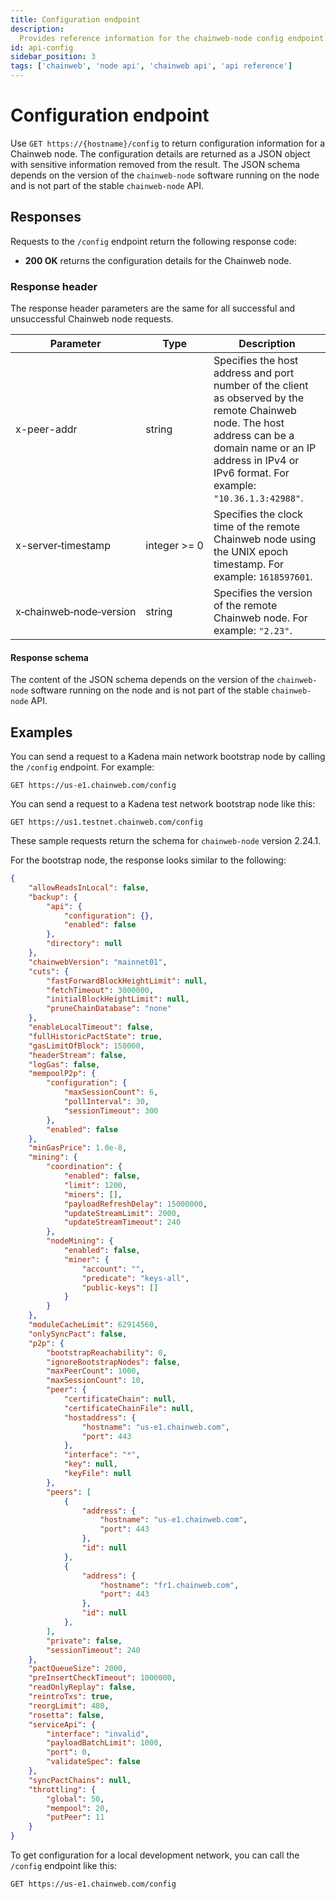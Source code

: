 ```yaml
---
title: Configuration endpoint
description:
  Provides reference information for the chainweb-node config endpoint.
id: api-config
sidebar_position: 3
tags: ['chainweb', 'node api', 'chainweb api', 'api reference']
---
```


# Configuration endpoint

Use `GET https://{hostname}/config` to return configuration information for a Chainweb node.
The configuration details are returned as a JSON object with sensitive information removed from the result. 
The JSON schema depends on the version of the `chainweb-node` software running on the node and is not part of the stable `chainweb-node` API.

## Responses

Requests to the `/config` endpoint return the following response code:

- **200 OK** returns the configuration details for the Chainweb node.

### Response header

The response header parameters are the same for all successful and unsuccessful Chainweb node requests.

| Parameter | Type | Description
| --------- | ---- | -----------
| x-peer-addr | string | Specifies the host address and port number of the client as observed by the remote Chainweb node. The host address can be a domain name or an IP address in IPv4 or IPv6 format. For example: `"10.36.1.3:42988"`.
| x-server&#8209;timestamp | integer&nbsp;>=&nbsp;0 | Specifies the clock time of the remote Chainweb node using the UNIX epoch timestamp. For example: `1618597601`.
| x&#8209;chainweb&#8209;node&#8209;version	| string | Specifies the version of the remote Chainweb node. For example: `"2.23"`.

#### Response schema

The content of the JSON schema depends on the version of the `chainweb-node` software running on the node and is not part of the stable `chainweb-node` API.

## Examples

You can send a request to a Kadena main network bootstrap node by calling the `/config` endpoint.
For example:

```Postman
GET https://us-e1.chainweb.com/config
```

You can send a request to a Kadena test network bootstrap node like this:

```Postman
GET https://us1.testnet.chainweb.com/config
```

These sample requests return the schema for `chainweb-node` version 2.24.1. 

For the bootstrap node, the response looks similar to the following:

```json
{
    "allowReadsInLocal": false,
    "backup": {
        "api": {
            "configuration": {},
            "enabled": false
        },
        "directory": null
    },
    "chainwebVersion": "mainnet01",
    "cuts": {
        "fastForwardBlockHeightLimit": null,
        "fetchTimeout": 3000000,
        "initialBlockHeightLimit": null,
        "pruneChainDatabase": "none"
    },
    "enableLocalTimeout": false,
    "fullHistoricPactState": true,
    "gasLimitOfBlock": 150000,
    "headerStream": false,
    "logGas": false,
    "mempoolP2p": {
        "configuration": {
            "maxSessionCount": 6,
            "pollInterval": 30,
            "sessionTimeout": 300
        },
        "enabled": false
    },
    "minGasPrice": 1.0e-8,
    "mining": {
        "coordination": {
            "enabled": false,
            "limit": 1200,
            "miners": [],
            "payloadRefreshDelay": 15000000,
            "updateStreamLimit": 2000,
            "updateStreamTimeout": 240
        },
        "nodeMining": {
            "enabled": false,
            "miner": {
                "account": "",
                "predicate": "keys-all",
                "public-keys": []
            }
        }
    },
    "moduleCacheLimit": 62914560,
    "onlySyncPact": false,
    "p2p": {
        "bootstrapReachability": 0,
        "ignoreBootstrapNodes": false,
        "maxPeerCount": 1000,
        "maxSessionCount": 10,
        "peer": {
            "certificateChain": null,
            "certificateChainFile": null,
            "hostaddress": {
                "hostname": "us-e1.chainweb.com",
                "port": 443
            },
            "interface": "*",
            "key": null,
            "keyFile": null
        },
        "peers": [
            {
                "address": {
                    "hostname": "us-e1.chainweb.com",
                    "port": 443
                },
                "id": null
            },
            {
                "address": {
                    "hostname": "fr1.chainweb.com",
                    "port": 443
                },
                "id": null
            },
        ],
        "private": false,
        "sessionTimeout": 240
    },
    "pactQueueSize": 2000,
    "preInsertCheckTimeout": 1000000,
    "readOnlyReplay": false,
    "reintroTxs": true,
    "reorgLimit": 480,
    "rosetta": false,
    "serviceApi": {
        "interface": "invalid",
        "payloadBatchLimit": 1000,
        "port": 0,
        "validateSpec": false
    },
    "syncPactChains": null,
    "throttling": {
        "global": 50,
        "mempool": 20,
        "putPeer": 11
    }
}
```

To get configuration for a local development network, you can call the `/config` endpoint like this:

```Postman
GET https://us-e1.chainweb.com/config
```